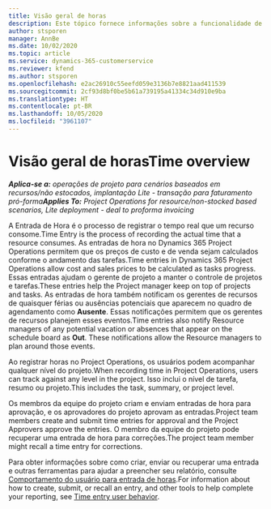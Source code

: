 ```yaml
---
title: Visão geral de horas
description: Este tópico fornece informações sobre a funcionalidade de horas no Dynamics 365 Project Operations.
author: stsporen
manager: AnnBe
ms.date: 10/02/2020
ms.topic: article
ms.service: dynamics-365-customerservice
ms.reviewer: kfend
ms.author: stsporen
ms.openlocfilehash: e2ac26910c55eefd059e3136b7e8821aad411539
ms.sourcegitcommit: 2cf93d8bf0be5b61a739195a41334c34d910e9ba
ms.translationtype: HT
ms.contentlocale: pt-BR
ms.lasthandoff: 10/05/2020
ms.locfileid: "3961107"
---
```

# <a name="time-overview"></a><span data-ttu-id="1a94b-103">Visão geral de horas</span><span class="sxs-lookup"><span data-stu-id="1a94b-103">Time overview</span></span>

<span data-ttu-id="1a94b-104">_**Aplica-se a:** operações de projeto para cenários baseados em recursos/não estocados, implantação Lite - transação para faturamento pró-forma_</span><span class="sxs-lookup"><span data-stu-id="1a94b-104">_**Applies To:** Project Operations for resource/non-stocked based scenarios, Lite deployment - deal to proforma invoicing_</span></span>

<span data-ttu-id="1a94b-105">A Entrada de Hora é o processo de registrar o tempo real que um recurso consome.</span><span class="sxs-lookup"><span data-stu-id="1a94b-105">Time Entry is the process of recording the actual time that a resource consumes.</span></span> <span data-ttu-id="1a94b-106">As entradas de hora no Dynamics 365 Project Operations permitem que os preços de custo e de venda sejam calculados conforme o andamento das tarefas.</span><span class="sxs-lookup"><span data-stu-id="1a94b-106">Time entries in Dynamics 365 Project Operations allow cost and sales prices to be calculated as tasks progress.</span></span> <span data-ttu-id="1a94b-107">Essas entradas ajudam o gerente de projeto a manter o controle de projetos e tarefas.</span><span class="sxs-lookup"><span data-stu-id="1a94b-107">These entries help the Project manager keep on top of projects and tasks.</span></span> <span data-ttu-id="1a94b-108">As entradas de hora também notificam os gerentes de recursos de quaisquer férias ou ausências potenciais que aparecem no quadro de agendamento como **Ausente**. Essas notificações permitem que os gerentes de recursos planejem esses eventos.</span><span class="sxs-lookup"><span data-stu-id="1a94b-108">Time entries also notify Resource managers of any potential vacation or absences that appear on the schedule board as **Out**. These notifications allow the Resource managers to plan around those events.</span></span>

<span data-ttu-id="1a94b-109">Ao registrar horas no Project Operations, os usuários podem acompanhar qualquer nível do projeto.</span><span class="sxs-lookup"><span data-stu-id="1a94b-109">When recording time in Project Operations, users can track against any level in the project.</span></span> <span data-ttu-id="1a94b-110">Isso inclui o nível de tarefa, resumo ou projeto.</span><span class="sxs-lookup"><span data-stu-id="1a94b-110">This includes the task, summary, or project level.</span></span>

<span data-ttu-id="1a94b-111">Os membros da equipe do projeto criam e enviam entradas de hora para aprovação, e os aprovadores do projeto aprovam as entradas.</span><span class="sxs-lookup"><span data-stu-id="1a94b-111">Project team members create and submit time entries for approval and the Project Approvers approve the entries.</span></span> <span data-ttu-id="1a94b-112">O membro da equipe do projeto pode recuperar uma entrada de hora para correções.</span><span class="sxs-lookup"><span data-stu-id="1a94b-112">The project team member might recall a time entry for corrections.</span></span>

<span data-ttu-id="1a94b-113">Para obter informações sobre como criar, enviar ou recuperar uma entrada e outras ferramentas para ajudar a preencher seu relatório, consulte [Comportamento do usuário para entrada de horas](ui-behavior-time.md).</span><span class="sxs-lookup"><span data-stu-id="1a94b-113">For information about how to create, submit, or recall an entry, and other tools to help complete your reporting, see [Time entry user behavior](ui-behavior-time.md).</span></span>

